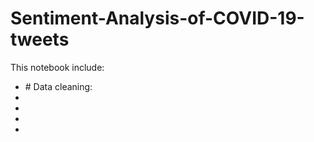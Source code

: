 # Sentiment-Analysis-of-COVID-19-tweets
This notebook include:
<ul>
  <li># Data cleaning:</li>
  <li></li>
  <li></li>
  <li></li>
  <li></li>
</ul>

